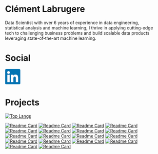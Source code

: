 # Clément Labrugere

Data Scientist with over 6 years of experience in data engineering, statistical analysis and machine learning, I thrive in applying cutting-edge tech to challenging business problems and build scalable data products leveraging state-of-the-art machine learning.

# Social

[![Linkedin](resources/linkedin.png)](https://www.linkedin.com/in/clement-labrugere/)

# Projects

[![Top Langs](https://github-readme-stats.vercel.app/api/top-langs/?username=clabrugere&hide=jupyter%20notebook)](https://github.com/clabrugere/)

[![Readme Card](https://github-readme-stats.vercel.app/api/pin/?username=clabrugere&repo=pytorch-scarf)](https://github.com/clabrugere/pytorch-scarf)
[![Readme Card](https://github-readme-stats.vercel.app/api/pin/?username=clabrugere&repo=ssl-images)](https://github.com/clabrugere/ssl-images)
[![Readme Card](https://github-readme-stats.vercel.app/api/pin/?username=clabrugere&repo=scratch-llm)](https://github.com/clabrugere/scratch-llm)
[![Readme Card](https://github-readme-stats.vercel.app/api/pin/?username=clabrugere&repo=evidential-deeplearning)](https://github.com/clabrugere/evidential-deeplearning)
[![Readme Card](https://github-readme-stats.vercel.app/api/pin/?username=clabrugere&repo=randomized-prior-net)](https://github.com/clabrugere/randomized-prior-net)
[![Readme Card](https://github-readme-stats.vercel.app/api/pin/?username=clabrugere&repo=multitask-learning)](https://github.com/clabrugere/multitask-learning)
[![Readme Card](https://github-readme-stats.vercel.app/api/pin/?username=clabrugere&repo=ctr-prediction)](https://github.com/clabrugere/ctr-prediction)
[![Readme Card](https://github-readme-stats.vercel.app/api/pin/?username=clabrugere&repo=final-mlp)](https://github.com/clabrugere/final-mlp)
[![Readme Card](https://github-readme-stats.vercel.app/api/pin/?username=clabrugere&repo=fastapi-fraud-detection)](https://github.com/clabrugere/fastapi-fraud-detection)
[![Readme Card](https://github-readme-stats.vercel.app/api/pin/?username=clabrugere&repo=numpy-basics)](https://github.com/clabrugere/numpy-basics)
[![Readme Card](https://github-readme-stats.vercel.app/api/pin/?username=clabrugere&repo=dynamic-time-warping)](https://github.com/clabrugere/dynamic-time-warping)
[![Readme Card](https://github-readme-stats.vercel.app/api/pin/?username=clabrugere&repo=web-lazy-rebalance)](https://github.com/clabrugere/web-lazy-rebalance)
[![Readme Card](https://github-readme-stats.vercel.app/api/pin/?username=clabrugere&repo=portfolio-balance)](https://github.com/clabrugere/portfolio-balance)
[![Readme Card](https://github-readme-stats.vercel.app/api/pin/?username=clabrugere&repo=plant-pathology-classification)](https://github.com/clabrugere/plant-pathology-classification)
[![Readme Card](https://github-readme-stats.vercel.app/api/pin/?username=clabrugere&repo=M5-forecasting)](https://github.com/clabrugere/M5-forecasting)
[![Readme Card](https://github-readme-stats.vercel.app/api/pin/?username=clabrugere&repo=ecommerce-dash)](https://github.com/clabrugere/ecommerce-dash)
[![Readme Card](https://github-readme-stats.vercel.app/api/pin/?username=clabrugere&repo=template-datascience)](https://github.com/clabrugere/template-datascience)
[![Readme Card](https://github-readme-stats.vercel.app/api/pin/?username=clabrugere&repo=streamlit-nav)](https://github.com/clabrugere/streamlit-nav)
